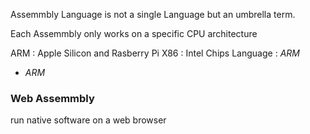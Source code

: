 Assemmbly Language is not a single Language but an umbrella term.

Each Assemmbly only works on a specific CPU architecture

ARM : Apple Silicon and Rasberry Pi
X86 : Intel Chips
Language : *ARM*

- *ARM*


### Web Assemmbly
run native software on a web browser
